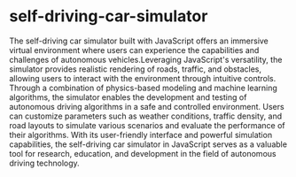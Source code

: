 # self-driving-car-simulator
The self-driving car simulator built with JavaScript offers an immersive virtual environment where users can experience the capabilities and challenges of autonomous vehicles.Leveraging JavaScript's versatility, the simulator provides realistic rendering of roads, traffic, and obstacles, allowing users to interact with the environment through intuitive controls. Through a combination of physics-based modeling and machine learning algorithms, the simulator enables the development and testing of autonomous driving algorithms in a safe and controlled environment. Users can customize parameters such as weather conditions, traffic density, and road layouts to simulate various scenarios and evaluate the performance of their algorithms. With its user-friendly interface and powerful simulation capabilities, the self-driving car simulator in JavaScript serves as a valuable tool for research, education, and development in the field of autonomous driving technology.






